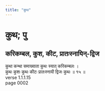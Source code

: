 ```yaml
---
title: "कुथ"
---
```


# कुथ; पु
## करिकम्बल, कुश, कीट, प्रातःस्नायिन्-द्विज
कुथा कन्था समाख्याता कुथः स्यात् करिकम्बलः ।<br />कुथः कुशः कुथः कीटः प्रातःस्नायी द्विजः कुथः ॥ १५ ॥<br />verse 1.1.1.15<br />page 0002

